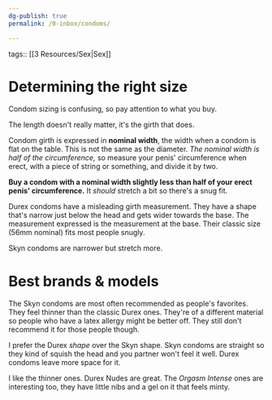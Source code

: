 ```yaml
---
dg-publish: true
permalink: /0-inbox/condoms/

---
```


tags:: [[3 Resources/Sex\|Sex]]

# Determining the right size
Condom sizing is confusing, so pay attention to what you buy.

The length doesn't really matter, it's the girth that does.

Condom girth is expressed in **nominal width**, the width when a condom is flat on the table. This is not the same as the diameter. *The nominal width is half of the circumference,* so measure your penis' circumference when erect, with a piece of string or something, and divide it by two.

**Buy a condom with a nominal width slightly less than half of your erect penis' circumference.** It *should* stretch a bit so there's a snug fit.

Durex condoms have a misleading girth measurement. They have a shape that's narrow just below the head and gets wider towards the base. The measurement expressed is the measurement at the base. Their classic size (56mm nominal) fits most people snugly.

Skyn condoms are narrower but stretch more.

# Best brands & models
The Skyn condoms are most often recommended as people's favorites. They feel thinner than the classic Durex ones. They're of a different material so people who have a latex allergy might be better off. They still don't recommend it for those people though.

I prefer the Durex *shape* over the Skyn shape. Skyn condoms are straight so they kind of squish the head and you partner won't feel it well. Durex condoms leave more space for it.

I like the thinner ones. Durex Nudes are great. The *Orgasm Intense* ones are interesting too, they have little nibs and a gel on it that feels minty.